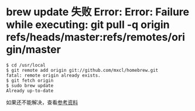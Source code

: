 # brew update 失败 Error: Error: Failure while executing: git pull -q origin refs/heads/master:refs/remotes/origin/master

```
$ cd /usr/local
$ git remote add origin git://github.com/mxcl/homebrew.git
fatal: remote origin already exists.
$ git fetch origin
$ sudo brew update
Already up-to-date
```

如果还不能解决，查看[参考资料](http://stackoverflow.com/questions/14113427/brew-update-failed)